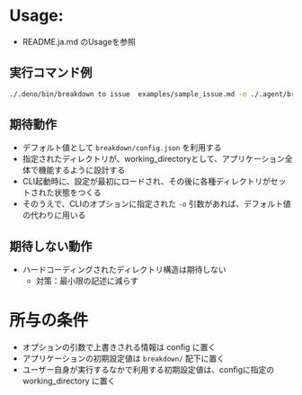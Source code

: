 # Usage:

- README.ja.md のUsageを参照

## 実行コマンド例

```sh
./.deno/bin/breakdown to issue  examples/sample_issue.md -o ./.agent/breakdown/issues
```

## 期待動作

- デフォルト値として `breakdown/config.json` を利用する
- 指定されたディレクトリが、working_directoryとして、アプリケーション全体で機能するように設計する
- CLI起動時に、設定が最初にロードされ、その後に各種ディレクトリがセットされた状態をつくる
- そのうえで、CLIのオプションに指定された `-o` 引数があれば、デフォルト値の代わりに用いる

## 期待しない動作

- ハードコーディングされたディレクトリ構造は期待しない
  - 対策：最小限の記述に減らす

# 所与の条件

- オプションの引数で上書きされる情報は config に置く
- アプリケーションの初期設定値は `breakdown/` 配下に置く
- ユーザー自身が実行するなかで利用する初期設定値は、configに指定の working_directory に置く
